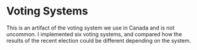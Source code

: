 # Voting Systems

This is an artifact of the voting system we use in Canada and is not uncommon. I implemented six voting systems, and compared how the results of the recent election could be different depending on the system.
